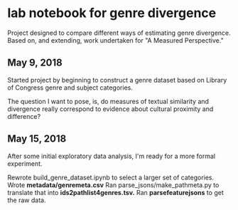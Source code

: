 lab notebook for genre divergence
=================================

Project designed to compare different ways of estimating genre divergence. Based on, and extending, work undertaken for "A Measured Perspective."

May 9, 2018
-----------

Started project by beginning to construct a genre dataset based on Library of Congress genre and subject categories.

The question I want to pose, is, do measures of textual similarity and divergence really correspond to evidence about cultural proximity and difference?

May 15, 2018
------------

After some initial exploratory data analysis, I'm ready for a more formal experiment. 

Rewrote build_genre_dataset.ipynb to select a larger set of categories. Wrote **metadata/genremeta.csv** Ran parse_jsons/make_pathmeta.py to translate that into **ids2pathlist4genres.tsv.** Ran **parsefeaturejsons** to get the raw data.